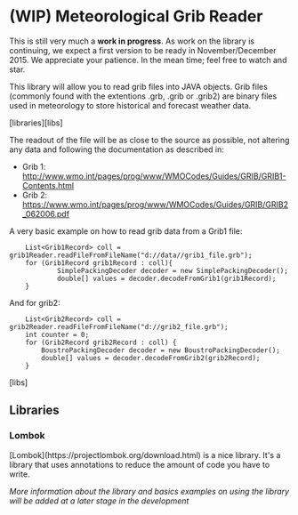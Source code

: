 # (WIP) Meteorological Grib Reader
This is still very much a **work in progress**. As work on the library is continuing, we expect a first version to be ready in November/December 2015. We appreciate your patience. In the mean time; feel free to watch and star.

This library will allow you to read grib files into JAVA objects. Grib files (commonly found with the extentions .grb, .grib or .grib2) are binary files used in meteorology to store historical and forecast weather data.

[libraries][libs]

The readout of the file will be as close to the source as possible, not altering any data and following the documentation as described in:
* Grib 1: http://www.wmo.int/pages/prog/www/WMOCodes/Guides/GRIB/GRIB1-Contents.html
* Grib 2: https://www.wmo.int/pages/prog/www/WMOCodes/Guides/GRIB/GRIB2_062006.pdf
  
A very basic example on how to read grib data from a Grib1 file:

```
	List<Grib1Record> coll = grib1Reader.readFileFromFileName("d://data//grib1_file.grb");
	for (Grib1Record grib1Record : coll){
			SimplePackingDecoder decoder = new SimplePackingDecoder();
			double[] values = decoder.decodeFromGrib1(grib1Record);
	}
```

And for grib2:

```
	List<Grib2Record> coll = grib2Reader.readFileFromFileName("d://grib2_file.grb");  		
	int counter = 0;
	for (Grib2Record grib2Record : coll) {
		BoustroPackingDecoder decoder = new BoustroPackingDecoder();
		double[] values = decoder.decodeFromGrib2(grib2Record);
	}
```
  
  [libs]
  <h2>Libraries</h2>
  <h3>Lombok</h3>
  [Lombok](https://projectlombok.org/download.html) is a nice library. It's a library that uses annotations to reduce the amount of code you have to write.
   

*More information about the library and basics examples on using the library will be added at a later stage in the development*